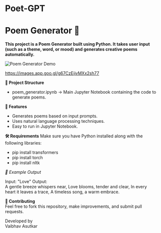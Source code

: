 # Poet-GPT

# Poem Generator 📝

**This project is a Poem Generator built using Python.
It takes user input (such as a theme, word, or mood) and generates creative poems automatically.**

![Poem Generator Demo](https://images.app.goo.gl/g67CzEijvMXx2sh77)


https://images.app.goo.gl/g67CzEijvMXx2sh77

**📂 Project Structure**

* poem_generator.ipynb → Main Jupyter Notebook containing the code to generate poems.

**🚀 Features**  
* Generates poems based on input prompts.
* Uses natural language processing techniques.
* Easy to run in Jupyter Notebook.

**🛠️ Requirements**
  Make sure you have Python installed along with the following libraries:
  * pip install transformers
  * pip install torch
  * pip install nltk
 
*📌 Example Output*

Input: "Love"
Output:  
A gentle breeze whispers near,
Love blooms, tender and clear,
In every heart it leaves a trace,
A timeless song, a warm embrace.  

**🤝 Contributing**  
Feel free to fork this repository, make improvements, and submit pull requests.

Developed by  
Vaibhav Asutkar

